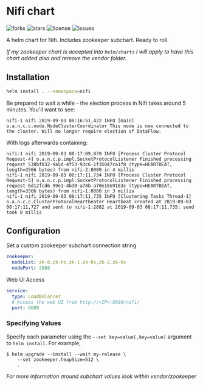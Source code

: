 # Nifi chart

![forks](https://img.shields.io/github/forks/AlexsJones/nifi.svg)
![stars](https://img.shields.io/github/stars/AlexsJones/nifi.svg)
![license](https://img.shields.io/github/license/AlexsJones/nifi.svg)
![issues](https://img.shields.io/github/issues/AlexsJones/nifi.svg)

A helm chart for Nifi.
Includes zookeeper subchart.
Ready to roll.

_If my zookeeper chart is accepted into `helm/charts` I will apply to have this chart added also and remove the vendor folder._


## Installation

```bash
helm install . --namespace=nifi
```

Be prepared to wait a while - the election process in Nifi takes around 5 minutes.
You'll want to see:
```
nifi-1 nifi 2019-09-03 08:16:51,422 INFO [main] o.a.n.c.c.node.NodeClusterCoordinator This node is now connected to the cluster. Will no longer require election of DataFlow.
```

With logs afterwards containing:
```
nifi-1 nifi 2019-09-03 08:17:09,879 INFO [Process Cluster Protocol Request-4] o.a.n.c.p.impl.SocketProtocolListener Finished processing request 538bf832-9a5d-4f53-93c6-1f35047ca1f8 (type=HEARTBEAT, length=3566 bytes) from nifi-2:8080 in 4 millis
nifi-1 nifi 2019-09-03 08:17:11,734 INFO [Process Cluster Protocol Request-5] o.a.n.c.p.impl.SocketProtocolListener Finished processing request 6d12fcd6-99e1-4b30-a78b-a70e18e9183c (type=HEARTBEAT, length=3566 bytes) from nifi-1:8080 in 3 millis
nifi-1 nifi 2019-09-03 08:17:11,735 INFO [Clustering Tasks Thread-1] o.a.n.c.c.ClusterProtocolHeartbeater Heartbeat created at 2019-09-03 08:17:11,727 and sent to nifi-1:2882 at 2019-09-03 08:17:11,735; send took 8 millis
```

## Configuration

Set a custom zookeeper subchart connection string

```yaml
zookeeper:
  nodeList: zk-0.zk-hs,zk-1.zk-hs,zk-2.zk-hs
  nodePort: 2888
```

Web UI Access

```yaml
service:
  type: LoadBalancer
  # Access the web UI from http://<IP>:8080/nifi/
  port: 8080
```

### Specifying Values

Specify each parameter using the `--set key=value[,key=value]` argument to `helm install`. For example,

```console
$ helm upgrade --install --wait my-release \
    --set zookeeper.heapSize=512 \
    .
```
_For more information around subchart values look within vendor/zookeeper_
